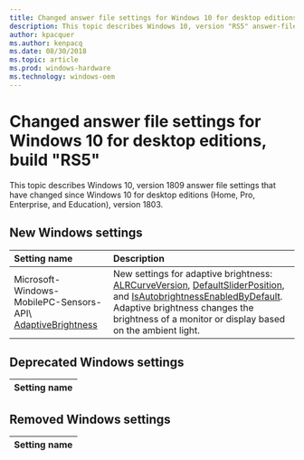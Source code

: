 ```yaml
---
title: Changed answer file settings for Windows 10 for desktop editions, build "RS5"
description: This topic describes Windows 10, version "RS5" answer-file settings that have changed since Windows 10 for desktop editions (Home, Pro, Enterprise, and Education), Build 1803.
author: kpacquer
ms.author: kenpacq
ms.date: 08/30/2018
ms.topic: article
ms.prod: windows-hardware
ms.technology: windows-oem
---
```

# Changed answer file settings for Windows 10 for desktop editions, build "RS5"

This topic describes Windows 10, version 1809 answer file settings that have changed since Windows 10 for desktop editions (Home, Pro, Enterprise, and Education), version 1803.

## New Windows settings

| Setting name         | Description                                                                      |
|:---------------------|:---------------------------------------------------------------------------------|
| Microsoft-Windows-MobilePC-Sensors-API\ [AdaptiveBrightness](microsoft-windows-mobilepc-sensors-api-adaptivebrightness.md) | New settings for adaptive brightness: [ALRCurveVersion](microsoft-windows-mobilepc-sensors-api-adaptivebrightness-alrcurveversion.md), [DefaultSliderPosition](microsoft-windows-mobilepc-sensors-api-adaptivebrightness-defaultsliderposition.md), and [IsAutobrightnessEnabledByDefault](microsoft-windows-mobilepc-sensors-api-adaptivebrightness-isautobrightnessenabledbydefault.md). Adaptive brightness changes the brightness of a monitor or display based on the ambient light. |




## Deprecated Windows settings

| Setting name                                           |
|:-------------------------------------------------------|

## Removed Windows settings

| Setting name                                           |
|:-------------------------------------------------------|
